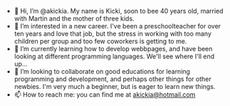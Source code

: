 - 👋 Hi, I’m @akickia. My name is Kicki, soon to bee 40 years old, married with Martin and the mother of three kids. 
- 👀 I’m interested in a new career. I've been a preschoolteacher for over ten years and love that job, but the stress in working with too many children per group and too few coworkers is getting to me. 
- 🌱 I’m currently learning how to develop webbpages, and have been looking at different programming languages. We'll see where I'll end up... 
- 💞️ I’m looking to collaborate on good educations for learning programming and development, and perhaps other things for other newbies. I'm very much a beginner, but is eager to learn new things. 
- 📫 How to reach me: you can find me at akickia@hotmail.com

<!---
akickia/akickia is a ✨ special ✨ repository because its `README.md` (this file) appears on your GitHub profile.
You can click the Preview link to take a look at your changes.
--->
